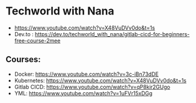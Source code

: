 # Techworld with Nana
- https://www.youtube.com/watch?v=X48VuDVv0do&t=1s
- Dev.to : https://dev.to/techworld_with_nana/gitlab-cicd-for-beginners-free-course-2mee
## Courses: 
- Docker: https://www.youtube.com/watch?v=3c-iBn73dDE
- Kubernetes: https://www.youtube.com/watch?v=X48VuDVv0do&t=1s
- Gitlab CICD: https://www.youtube.com/watch?v=qP8kir2GUgo
- YML: https://www.youtube.com/watch?v=1uFVr15xDGg
